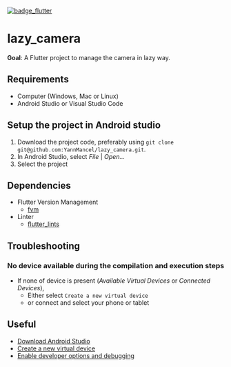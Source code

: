[![badge_flutter]][link_flutter_release]

# lazy_camera
**Goal**: A Flutter project to manage the camera in lazy way.

## Requirements
* Computer (Windows, Mac or Linux)
* Android Studio or Visual Studio Code

## Setup the project in Android studio
1. Download the project code, preferably using `git clone git@github.com:YannMancel/lazy_camera.git`.
2. In Android Studio, select *File* | *Open...*
3. Select the project

## Dependencies
* Flutter Version Management
    * [fvm][dependencies_fvm]
* Linter
    * [flutter_lints][dependencies_flutter_lints]

## Troubleshooting

### No device available during the compilation and execution steps
* If none of device is present (*Available Virtual Devices* or *Connected Devices*),
    * Either select `Create a new virtual device`
    * or connect and select your phone or tablet

## Useful
* [Download Android Studio][useful_android_studio]
* [Create a new virtual device][useful_virtual_device]
* [Enable developer options and debugging][useful_developer_options]

[badge_flutter]: https://img.shields.io/badge/flutter-v3.10.1-blue?logo=flutter
[link_flutter_release]: https://docs.flutter.dev/development/tools/sdk/releases
[dependencies_fvm]: https://fvm.app/
[dependencies_flutter_lints]: https://pub.dev/packages/flutter_lints
[useful_android_studio]: https://developer.android.com/studio
[useful_virtual_device]: https://developer.android.com/studio/run/managing-avds.html
[useful_developer_options]: https://developer.android.com/studio/debug/dev-options.html#enable
